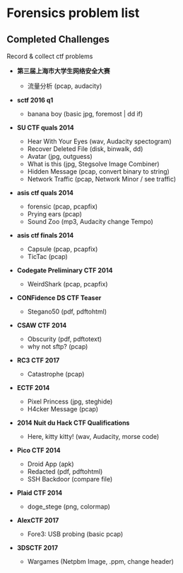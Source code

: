 # Forensics problem list

## Completed Challenges
Record & collect ctf problems

* **第三届上海市大学生网络安全大赛**
	- 流量分析 (pcap, audacity)

* **sctf 2016 q1**
	- banana boy (basic jpg, foremost | dd if)

* **SU CTF quals 2014**
	- Hear With Your Eyes (wav, Audacity spectogram)
	- Recover Deleted File (disk, binwalk, dd)
	- Avatar (jpg, outguess)
	- What is this (jpg, Stegsolve Image Combiner)
	- Hidden Message (pcap, convert binary to string)
	- Network Traffic (pcap, Network Minor / see traffic)

* **asis ctf quals 2014**
	- forensic (pcap, pcapfix)
	- Prying ears (pcap)
	- Sound Zoo (mp3, Audacity change Tempo)


* **asis ctf finals 2014**
	- Capsule (pcap, pcapfix)
	- TicTac (pcap)
	
* **Codegate Preliminary CTF 2014**
	- WeirdShark (pcap, pcapfix)

* **CONFidence DS CTF Teaser**
	- Stegano50 (pdf, pdftohtml)

* **CSAW CTF 2014**
	- Obscurity (pdf, pdftotext)
	- why not sftp? (pcap)

* **RC3 CTF 2017**
	- Catastrophe (pcap)

* **ECTF 2014**
	- Pixel Princess (jpg, steghide)
	- H4cker Message (pcap)

* **2014 Nuit du Hack CTF Qualifications**
	- Here, kitty kitty! (wav, Audacity, morse code)

* **Pico CTF 2014**
	- Droid App (apk)
	- Redacted (pdf, pdftohtml)
	- SSH Backdoor (compare file)

* **Plaid CTF 2014**
	- doge_stege (png, colormap)

* **AlexCTF 2017**
	- Fore3: USB probing (basic pcap)

* **3DSCTF 2017**
	- Wargames (Netpbm Image, .ppm, change header)
	
